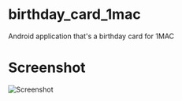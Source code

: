 # birthday_card_1mac
Android application that's a birthday card for 1MAC

# Screenshot 
![Screenshot](screenshot.png)
